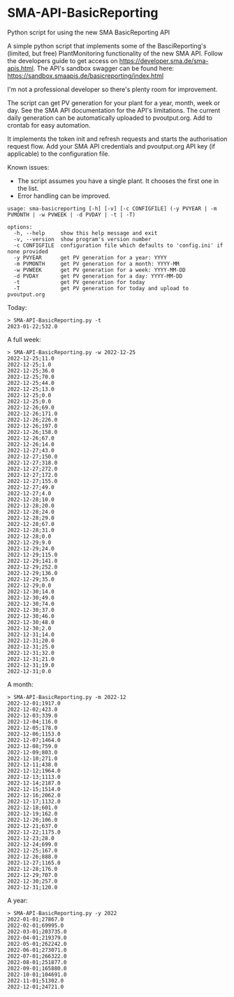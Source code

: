 # SMA-API-BasicReporting
Python script for using the new SMA BasicReporting API

A simple python script that implements some of the BasciReporting's (limited, but free) PlantMonitoring functionality of the new SMA API. Follow the developers guide to get access on https://developer.sma.de/sma-apis.html.
The API's sandbox swagger can be found here: https://sandbox.smaapis.de/basicreporting/index.html

I'm not a professional developer so there's plenty room for improvement.

The script can get PV generation for your plant for a year, month, week or day. See the SMA API documentation for the API's limitations. The current daily generation can be automatically uploaded to pvoutput.org. Add to crontab for easy automation.

It implements the token init and refresh requests and starts the authorisation request flow.
Add your SMA API credentials and pvoutput.org API key (if applicable) to the configuration file.

Known issues:
- The script assumes you have a single plant. It chooses the first one in the list.
- Error handling can be improved.

```
usage: sma-basicreporting [-h] [-v] [-c CONFIGFILE] (-y PVYEAR | -m PVMONTH | -w PVWEEK | -d PVDAY | -t | -T)

options:
  -h, --help     show this help message and exit
  -v, --version  show program's version number
  -c CONFIGFILE  configuration file which defaults to 'config.ini' if none provided
  -y PVYEAR      get PV generation for a year: YYYY
  -m PVMONTH     get PV generation for a month: YYYY-MM
  -w PVWEEK      get PV generation for a week: YYYY-MM-DD
  -d PVDAY       get PV generation for a day: YYYY-MM-DD
  -t             get PV generation for today
  -T             get PV generation for today and upload to pvoutput.org
```
Today:
```
> SMA-API-BasicReporting.py -t
2023-01-22;532.0
```
A full week:
```
> SMA-API-BasicReporting.py -w 2022-12-25
2022-12-25;11.0
2022-12-25;1.0
2022-12-25;36.0
2022-12-25;70.0
2022-12-25;44.0
2022-12-25;13.0
2022-12-25;0.0
2022-12-25;0.0
2022-12-26;69.0
2022-12-26;171.0
2022-12-26;226.0
2022-12-26;197.0
2022-12-26;158.0
2022-12-26;67.0
2022-12-26;14.0
2022-12-27;43.0
2022-12-27;150.0
2022-12-27;318.0
2022-12-27;272.0
2022-12-27;172.0
2022-12-27;155.0
2022-12-27;49.0
2022-12-27;4.0
2022-12-28;10.0
2022-12-28;20.0
2022-12-28;24.0
2022-12-28;29.0
2022-12-28;67.0
2022-12-28;31.0
2022-12-28;0.0
2022-12-29;9.0
2022-12-29;24.0
2022-12-29;115.0
2022-12-29;141.0
2022-12-29;252.0
2022-12-29;136.0
2022-12-29;35.0
2022-12-29;0.0
2022-12-30;14.0
2022-12-30;49.0
2022-12-30;74.0
2022-12-30;37.0
2022-12-30;46.0
2022-12-30;48.0
2022-12-30;2.0
2022-12-31;14.0
2022-12-31;20.0
2022-12-31;25.0
2022-12-31;32.0
2022-12-31;21.0
2022-12-31;19.0
2022-12-31;0.0
```
A month:
```
> SMA-API-BasicReporting.py -m 2022-12 
2022-12-01;1917.0
2022-12-02;423.0
2022-12-03;339.0
2022-12-04;116.0
2022-12-05;178.0
2022-12-06;1153.0
2022-12-07;1464.0
2022-12-08;759.0
2022-12-09;803.0
2022-12-10;271.0
2022-12-11;438.0
2022-12-12;1964.0
2022-12-13;1113.0
2022-12-14;2187.0
2022-12-15;1514.0
2022-12-16;2062.0
2022-12-17;1132.0
2022-12-18;601.0
2022-12-19;162.0
2022-12-20;106.0
2022-12-21;637.0
2022-12-22;1175.0
2022-12-23;28.0
2022-12-24;699.0
2022-12-25;167.0
2022-12-26;888.0
2022-12-27;1165.0
2022-12-28;176.0
2022-12-29;707.0
2022-12-30;257.0
2022-12-31;120.0
```
A year:
```
> SMA-API-BasicReporting.py -y 2022
2022-01-01;27867.0
2022-02-01;69995.0
2022-03-01;203735.0
2022-04-01;219379.0
2022-05-01;262242.0
2022-06-01;273071.0
2022-07-01;266322.0
2022-08-01;251877.0
2022-09-01;165880.0
2022-10-01;104691.0
2022-11-01;51302.0
2022-12-01;24721.0
```
